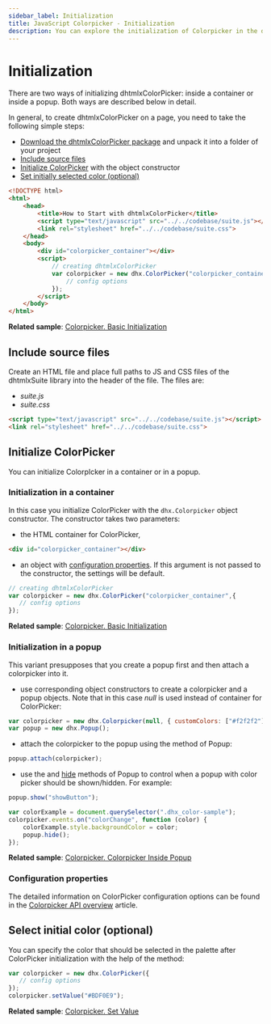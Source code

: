 ```yaml
---
sidebar_label: Initialization
title: JavaScript Colorpicker - Initialization 
description: You can explore the initialization of Colorpicker in the documentation of the DHTMLX JavaScript UI library. Browse developer guides and API reference, try out code examples and live demos, and download a free 30-day evaluation version of DHTMLX Suite 7.
---
```


# Initialization

There are two ways of initializing dhtmlxColorPicker: inside a container or inside a popup. Both ways are described below in detail.

In general, to create dhtmlxColorPicker on a page, you need to take the following simple steps:

- [Download the dhtmlxColorPicker package](https://dhtmlx.com/docs/products/dhtmlxSuite/download.shtml) and unpack it into a folder of your project
- [Include source files](#include-source-files)
- [Initialize ColorPicker](#initialize-colorpicker) with the object constructor
- [Set initially selected color (optional)](#select-initial-color-optional)

~~~html
<!DOCTYPE html>
<html>
    <head>
        <title>How to Start with dhtmlxColorPicker</title>         
        <script type="text/javascript" src="../../codebase/suite.js"></script>
        <link rel="stylesheet" href="../../codebase/suite.css">
    </head>
    <body>
    	<div id="colorpicker_container"></div>
        <script>
            // creating dhtmlxColorPicker 
            var colorpicker = new dhx.ColorPicker("colorpicker_container",{
                // config options
			});
        </script>
    </body>
</html>
~~~

**Related sample**: [Colorpicker. Basic Initialization](https://snippet.dhtmlx.com/ezk8rk4m)
  
## Include source files

Create an HTML file and place full paths to JS and CSS files of the dhtmlxSuite library into the header of the file. The files are:

- *suite.js*
- *suite.css*

~~~html
<script type="text/javascript" src="../../codebase/suite.js"></script>
<link rel="stylesheet" href="../../codebase/suite.css">
~~~

## Initialize ColorPicker

You can initialize ColorpIcker in a container or in a popup.

### Initialization in a container

In this case you initialize ColorPicker with the `dhx.Colorpicker` object constructor. The constructor takes two parameters: 

- the HTML container for ColorPicker,

~~~html
<div id="colorpicker_container"></div>
~~~

- an object with [configuration properties](#configuration-properties). If this argument is not passed to the constructor, the settings will be default.

~~~js
// creating dhtmlxColorPicker
var colorpicker = new dhx.ColorPicker("colorpicker_container",{
   // config options
});
~~~

**Related sample**: [Colorpicker. Basic Initialization](https://snippet.dhtmlx.com/ezk8rk4m)

### Initialization in a popup

This variant presupposes that you create a popup first and then attach a colorpicker into it. 

- use corresponding object constructors to create a colorpicker and a popup objects. Note that in this case *null* is used instead of container for ColorPicker:

~~~js
var colorpicker = new dhx.Colorpicker(null, { customColors: ["#f2f2f2"] });
var popup = new dhx.Popup();
~~~

- attach the colorpicker to the popup using the [](../popup/api/popup_attach_method.md) method of Popup:

~~~js
popup.attach(colorpicker);
~~~

- use the [](../popup/api/popup_show_method.md) and [hide](../popup/api/popup_hide_method) methods of Popup to control when a popup with color picker should be shown/hidden. For example:

~~~js
popup.show("showButton");

var colorExample = document.querySelector(".dhx_color-sample");
colorpicker.events.on("colorChange", function (color) {
	colorExample.style.backgroundColor = color;
	popup.hide();
});
~~~

**Related sample**: [Colorpicker. Colorpicker Inside Popup](https://snippet.dhtmlx.com/kw3e0h4j)

### Configuration properties

The detailed information on ColorPicker configuration options can be found in the [Colorpicker API overview](colorpicker/api/api_overview.md#properties) article.

## Select initial color (optional)

You can specify the color that should be selected in the palette after ColorPicker initialization with the help of the [](colorpicker/api/colorpicker_setvalue_method.md) method:

~~~js
var colorpicker = new dhx.ColorPicker({
   // config options
});
colorpicker.setValue("#BDF0E9");
~~~

**Related sample**: [Colorpicker. Set Value](https://snippet.dhtmlx.com/h6oc5qsq)
